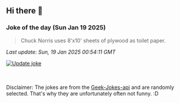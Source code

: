 ## Hi there 👋

### Joke of the day (Sun Jan 19 2025)
<!-- joke -->
>Chuck Norris uses 8'x10' sheets of plywood as toilet paper.
<!-- /joke -->

*Last update: Sun, 19 Jan 2025 00:54:11 GMT*

[![Update joke](https://github.com/nclskfm/nclskfm/actions/workflows/joke.yml/badge.svg)](https://github.com/nclskfm/nclskfm/actions/workflows/joke.yml)

<br><br>
Disclaimer: The jokes are from the [Geek-Jokes-api](https://github.com/sameerkumar18/geek-joke-api) and are randomly selected. That's why they are unfortunately often not funny. :D
